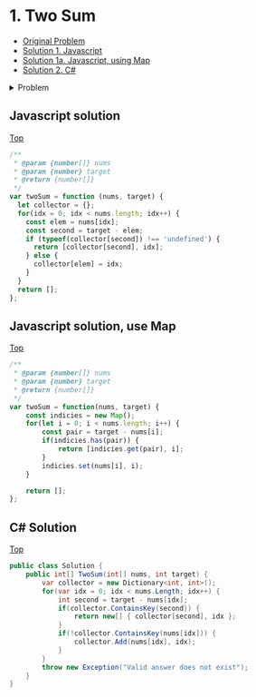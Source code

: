 # 1. Two Sum
<a name="top"></a>

- [Original Problem](https://leetcode.com/problems/two-sum/description/)
- [Solution 1. Javascript](#javascript-solution)
- [Solution 1a. Javascript, using Map](#javascript-solution-use-map)
- [Solution 2. C#](#c-solution)


<details>
<summary>Problem</summary>

## Problem
### Complexity: Easy

Given an array of integers nums and an integer target, return indices of the two numbers such that they add up to target.

You may assume that each input would have ***exactly* one solution**, and you may not use the same element twice.

You can return the answer in any order.

## Example 1:

> **Input:** nums = [2,7,11,15], target = 9\
> **Output:** [0,1]\
> **Explanation:** Because nums[0] + nums[1] == 9, we return [0, 1].

## Example 2:

> **Input:** nums = [3,2,4], target = 6\
> **Output:** [1,2]

## Example 3:

> **Input:** nums = [3,3], target = 6\
> **Output:** [0,1]
 

## Constraints:

- `2 <= nums.length <= 10`<sup>`4`</sup>
- `-10`<sup>`9`</sup>` <= nums[i] <= 10`<sup>`9`</sup>
- `-10`<sup>`9`</sup>` <= target <= 10`<sup>`9`</sup>
- **Only one valid answer exists.**


> [!TIP]Hint 1
A really brute force way would be to search for all possible pairs of numbers but that would be too slow. Again, it's best to try out brute force solutions just for completeness. It is from these brute force solutions that you can come up with optimizations.


>[!TIP]Hint 2
So, if we fix one of the numbers, say x, we have to scan the entire array to find the next number y which is value - x where value is the input parameter. Can we change our array somehow so that this search becomes faster?

>[!TIP]Hint 3
The second train of thought is, without changing the array, can we use additional space somehow? Like maybe a hash map to speed up the search?

</details>

## Javascript solution
[Top](#top)
```javascript
/**
 * @param {number[]} nums
 * @param {number} target
 * @return {number[]}
 */
var twoSum = function (nums, target) {
  let collector = {};
  for(idx = 0; idx < nums.length; idx++) {
    const elem = nums[idx];
    const second = target - elem;
    if (typeof(collector[second]) !== 'undefined') {
      return [collector[second], idx];
    } else {
      collector[elem] = idx;
    }
  }
  return [];
};
```

## Javascript solution, use Map
[Top](#top)
```javascript
/**
 * @param {number[]} nums
 * @param {number} target
 * @return {number[]}
 */
var twoSum = function(nums, target) {
    const indicies = new Map();
    for(let i = 0; i < nums.length; i++) {
        const pair = target - nums[i];
        if(indicies.has(pair)) {
            return [indicies.get(pair), i];
        }
        indicies.set(nums[i], i);
    }

    return [];
};
```

## C# Solution
[Top](#top)

```csharp
public class Solution {
    public int[] TwoSum(int[] nums, int target) {
        var collector = new Dictionary<int, int>();
        for(var idx = 0; idx < nums.Length; idx++) {
            int second = target - nums[idx];
            if(collector.ContainsKey(second)) {
                return new[] { collector[second], idx };
            }
            if(!collector.ContainsKey(nums[idx])) {
                collector.Add(nums[idx], idx);
            }
        }
        throw new Exception("Valid answer does not exist");
    }
}
```
